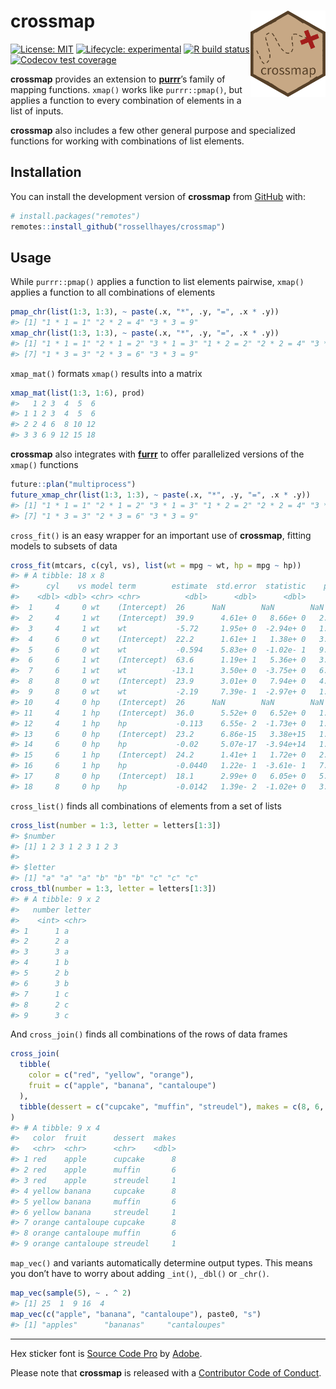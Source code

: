 
<!-- README.md is generated from README.Rmd. Please edit that file -->

# crossmap <img src="man/figures/logo.png?raw=TRUE" align="right" height="138" />

<!-- badges: start -->

[![License:
MIT](https://img.shields.io/badge/license-MIT-blueviolet.svg)](https://opensource.org/licenses/MIT)
[![Lifecycle:
experimental](https://img.shields.io/badge/lifecycle-experimental-orange.svg)](https://www.tidyverse.org/lifecycle/#experimental)
[![R build
status](https://github.com/rossellhayes/crossmap/workflows/R-CMD-check/badge.svg)](https://github.com/rossellhayes/crossmap/actions)
[![Codecov test
coverage](https://codecov.io/gh/rossellhayes/crossmap/branch/master/graph/badge.svg)](https://codecov.io/gh/rossellhayes/crossmap?branch=master)
<!-- badges: end -->

**crossmap** provides an extension to
[**purrr**](https://github.com/tidyverse/purrr)’s family of mapping
functions. `xmap()` works like `purrr::pmap()`, but applies a function
to every combination of elements in a list of inputs.

**crossmap** also includes a few other general purpose and specialized
functions for working with combinations of list elements.

## Installation

You can install the development version of **crossmap** from
[GitHub](https://github.com/rossellhayes/fauxnaif) with:

``` r
# install.packages("remotes")
remotes::install_github("rossellhayes/crossmap")
```

## Usage

While `purrr::pmap()` applies a function to list elements pairwise,
`xmap()` applies a function to all combinations of elements

``` r
pmap_chr(list(1:3, 1:3), ~ paste(.x, "*", .y, "=", .x * .y))
#> [1] "1 * 1 = 1" "2 * 2 = 4" "3 * 3 = 9"
xmap_chr(list(1:3, 1:3), ~ paste(.x, "*", .y, "=", .x * .y))
#> [1] "1 * 1 = 1" "2 * 1 = 2" "3 * 1 = 3" "1 * 2 = 2" "2 * 2 = 4" "3 * 2 = 6"
#> [7] "1 * 3 = 3" "2 * 3 = 6" "3 * 3 = 9"
```

`xmap_mat()` formats `xmap()` results into a matrix

``` r
xmap_mat(list(1:3, 1:6), prod)
#>   1 2 3  4  5  6
#> 1 1 2 3  4  5  6
#> 2 2 4 6  8 10 12
#> 3 3 6 9 12 15 18
```

**crossmap** also integrates with
[**furrr**](https://github.com/DavisVaughan/furrr) to offer parallelized
versions of the `xmap()` functions

``` r
future::plan("multiprocess")
future_xmap_chr(list(1:3, 1:3), ~ paste(.x, "*", .y, "=", .x * .y))
#> [1] "1 * 1 = 1" "2 * 1 = 2" "3 * 1 = 3" "1 * 2 = 2" "2 * 2 = 4" "3 * 2 = 6"
#> [7] "1 * 3 = 3" "2 * 3 = 6" "3 * 3 = 9"
```

`cross_fit()` is an easy wrapper for an important use of **crossmap**,
fitting models to subsets of data

``` r
cross_fit(mtcars, c(cyl, vs), list(wt = mpg ~ wt, hp = mpg ~ hp))
#> # A tibble: 18 x 8
#>      cyl    vs model term        estimate  std.error  statistic    p.value
#>    <dbl> <dbl> <chr> <chr>          <dbl>      <dbl>      <dbl>      <dbl>
#>  1     4     0 wt    (Intercept)  26      NaN        NaN        NaN       
#>  2     4     1 wt    (Intercept)  39.9      4.61e+ 0   8.66e+ 0   2.47e- 5
#>  3     4     1 wt    wt           -5.72     1.95e+ 0  -2.94e+ 0   1.87e- 2
#>  4     6     0 wt    (Intercept)  22.2      1.61e+ 1   1.38e+ 0   3.99e- 1
#>  5     6     0 wt    wt           -0.594    5.83e+ 0  -1.02e- 1   9.35e- 1
#>  6     6     1 wt    (Intercept)  63.6      1.19e+ 1   5.36e+ 0   3.30e- 2
#>  7     6     1 wt    wt          -13.1      3.50e+ 0  -3.75e+ 0   6.42e- 2
#>  8     8     0 wt    (Intercept)  23.9      3.01e+ 0   7.94e+ 0   4.05e- 6
#>  9     8     0 wt    wt           -2.19     7.39e- 1  -2.97e+ 0   1.18e- 2
#> 10     4     0 hp    (Intercept)  26      NaN        NaN        NaN       
#> 11     4     1 hp    (Intercept)  36.0      5.52e+ 0   6.52e+ 0   1.85e- 4
#> 12     4     1 hp    hp           -0.113    6.55e- 2  -1.73e+ 0   1.21e- 1
#> 13     6     0 hp    (Intercept)  23.2      6.86e-15   3.38e+15   1.88e-16
#> 14     6     0 hp    hp           -0.02     5.07e-17  -3.94e+14   1.61e-15
#> 15     6     1 hp    (Intercept)  24.2      1.41e+ 1   1.72e+ 0   2.28e- 1
#> 16     6     1 hp    hp           -0.0440   1.22e- 1  -3.61e- 1   7.52e- 1
#> 17     8     0 hp    (Intercept)  18.1      2.99e+ 0   6.05e+ 0   5.74e- 5
#> 18     8     0 hp    hp           -0.0142   1.39e- 2  -1.02e+ 0   3.26e- 1
```

`cross_list()` finds all combinations of elements from a set of lists

``` r
cross_list(number = 1:3, letter = letters[1:3])
#> $number
#> [1] 1 2 3 1 2 3 1 2 3
#> 
#> $letter
#> [1] "a" "a" "a" "b" "b" "b" "c" "c" "c"
cross_tbl(number = 1:3, letter = letters[1:3])
#> # A tibble: 9 x 2
#>   number letter
#>    <int> <chr> 
#> 1      1 a     
#> 2      2 a     
#> 3      3 a     
#> 4      1 b     
#> 5      2 b     
#> 6      3 b     
#> 7      1 c     
#> 8      2 c     
#> 9      3 c
```

And `cross_join()` finds all combinations of the rows of data frames

``` r
cross_join(
  tibble(
    color = c("red", "yellow", "orange"),
    fruit = c("apple", "banana", "cantaloupe")
  ),
  tibble(dessert = c("cupcake", "muffin", "streudel"), makes = c(8, 6, 1))
)
#> # A tibble: 9 x 4
#>   color  fruit      dessert  makes
#>   <chr>  <chr>      <chr>    <dbl>
#> 1 red    apple      cupcake      8
#> 2 red    apple      muffin       6
#> 3 red    apple      streudel     1
#> 4 yellow banana     cupcake      8
#> 5 yellow banana     muffin       6
#> 6 yellow banana     streudel     1
#> 7 orange cantaloupe cupcake      8
#> 8 orange cantaloupe muffin       6
#> 9 orange cantaloupe streudel     1
```

`map_vec()` and variants automatically determine output types. This
means you don’t have to worry about adding `_int()`, `_dbl()` or
`_chr()`.

``` r
map_vec(sample(5), ~ . ^ 2)
#> [1] 25  1  9 16  4
map_vec(c("apple", "banana", "cantaloupe"), paste0, "s")
#> [1] "apples"      "bananas"     "cantaloupes"
```

-----

Hex sticker font is [Source Code
Pro](https://github.com/adobe-fonts/source-code-pro) by
[Adobe](https://adobe.com).

Please note that **crossmap** is released with a [Contributor Code of
Conduct](https://www.contributor-covenant.org/version/2/0/code_of_conduct/).
